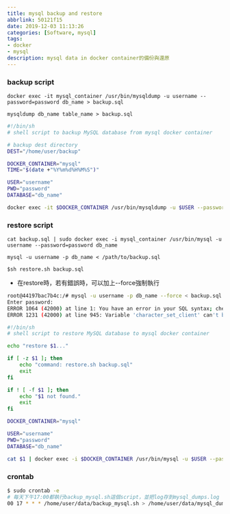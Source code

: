 ```yaml
---
title: mysql backup and restore
abbrlink: 50121f15
date: 2019-12-03 11:13:26
categories: [Software, mysql]
tags:
- docker
- mysql
description: mysql data in docker container的備份與還原
---
```

### backup script
`docker exec -it mysql_container /usr/bin/mysqldump -u username --password=password db_name > backup.sql`

`mysqldump db_name table_name > backup.sql`

```bash
#!/bin/sh
# shell script to backup MySQL database from mysql docker container

# backup dest directory
DEST="/home/user/backup"

DOCKER_CONTAINER="mysql"
TIME="$(date +"%Y%m%d%H%M%S")"

USER="username"
PWD="password"
DATABASE="db_name"

docker exec -it $DOCKER_CONTAINER /usr/bin/mysqldump -u $USER --password=$PWD $DATABASE > "$DEST/${DATABASE}_$TIME.sql"
```

### restore script
`cat backup.sql | sudo docker exec -i mysql_container /usr/bin/mysql -u username --password=password db_name`

`mysql -u username -p db_name < /path/to/backup.sql`

`$sh restore.sh backup.sql`

* 在restore時，若有錯誤時，可以加上--force強制執行
```bash
root@44197bac7b4c:/# mysql -u username -p db_name --force < backup.sql
Enter password:
ERROR 1064 (42000) at line 1: You have an error in your SQL syntax; check the manual that corresponds to your MySQL server version for the right syntax to use near 'mysqldump: [Warning] Using a password on the command line interface can be insec' at line 1
ERROR 1231 (42000) at line 945: Variable 'character_set_client' can't be set to the value of 'NULL'
```

```bash
#!/bin/sh
# shell script to restore MySQL database to mysql docker container

echo "restore $1..."

if [ -z $1 ]; then
    echo "command: restore.sh backup.sql"
    exit
fi

if ! [ -f $1 ]; then
    echo "$1 not found."
    exit
fi

DOCKER_CONTAINER="mysql"

USER="username"
PWD="password"
DATABASE="db_name"

cat $1 | docker exec -i $DOCKER_CONTAINER /usr/bin/mysql -u $USER --password=$PWD $DATABASE
```
### crontab

```bash
$ sudo crontab -e
# 每天下午17:00都執行backup_mysql.sh這個script，並把log存到mysql_dumps.log
00 17 * * * /home/user/data/backup_mysql.sh > /home/user/data/mysql_dumps.log 2>&1
```